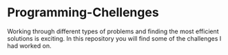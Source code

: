 # Programming-Chellenges
Working through different types of problems and finding the most efficient solutions is exciting. In this repository you will find some of the challenges I had worked on. 
